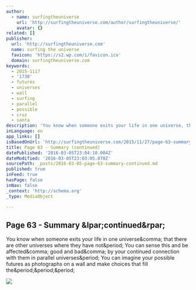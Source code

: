 ```yaml
---
author:
  - name: surfingtheuniverse
    url: 'http://surfingtheuniverse.com/author/surfingtheuniverse/'
    avatar: {}
related: []
publisher:
  url: 'http://surfingtheuniverse.com'
  name: surfing the universe
  favicon: 'https://s2.wp.com/i/favicon.ico'
  domain: surfingtheuniverse.com
keywords:
  - 2015-1117
  - '1730'
  - futures
  - universes
  - wall
  - surfing
  - parallel
  - possible
  - cruz
  - santa
description: 'You know when someone exits your life in one universe, that there are other universes where they have not. You can sense this and be affected, good and bad, by your continued connection with them in parallel universes. You can imagine your possible futures as photographs on a wall and make choices that fill the...'
inLanguage: en
app_links: []
isBasedOnUrl: 'http://surfingtheuniverse.com/2015/11/27/page-63-summary-continued/'
title: Page 63 - Summary (continued)
datePublished: '2016-03-05T23:04:10.004Z'
dateModified: '2016-03-05T23:03:05.870Z'
sourcePath: _posts/2016-03-05-page-63-summary-continued.md
published: true
inFeed: true
hasPage: false
inNav: false
_context: 'http://schema.org'
_type: MediaObject

---
```

<article style=""><h1>Page 63 - Summary &amp;lpar;continued&amp;rpar;</h1><p>You know when someone exits your life in one universe&amp;comma; that there are other universes where they have not&amp;period; You can sense this and be affected&amp;comma; good and bad&amp;comma; by your continued connection with them in parallel universes&amp;period; You can imagine your possible futures as photographs on a wall and make choices that fill the&amp;period;&amp;period;&amp;period;</p><img src="https://surfingtheuniverse.files.wordpress.com/2015/11/page-63.jpg?w=1000" /></article>